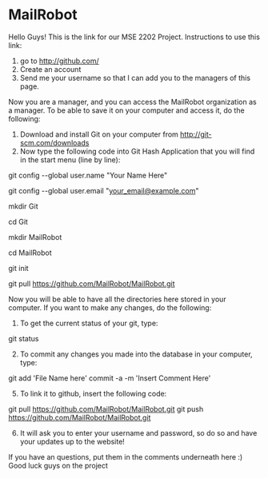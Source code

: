 MailRobot
=========

Hello Guys! This is the link for our MSE 2202 Project. 
Instructions to use this link: 


1. go to http://github.com/ 
2. Create an account 
3. Send me your username so that I can add you to the managers of this page.

Now you are a manager, and you can access the MailRobot organization as a manager. To be able to save it on your computer and access it, do the following:

1. Download and install Git on your computer from http://git-scm.com/downloads 
2. Now type the following code into Git Hash Application that you will find in the start menu (line by line):

  git config --global user.name "Your Name Here"
  
  git config --global user.email "your_email@example.com"
  
  mkdir Git
  
  cd Git
  
  mkdir MailRobot
  
  cd  MailRobot
  
  git init
  
  git pull https://github.com/MailRobot/MailRobot.git


Now you will be able to have all the directories here stored in your computer. If you want to make any changes, do the following:

1. To get the current status of your git, type:

  git status

2. To commit any changes you made into the database in your computer, type:
  
  git add 'File Name here'
  commit -a -m 'Insert Comment Here'
  
5. To link it to github, insert the following code:

  git pull https://github.com/MailRobot/MailRobot.git
  git push https://github.com/MailRobot/MailRobot.git
  

6. It will ask you to enter your username and password, so do so and have your updates up to the website!

If you have an questions, put them in the comments underneath here :)
Good luck guys on the project 

